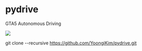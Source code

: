 # pydrive
GTA5 Autonomous Driving

![](animation.gif)

git clone --recursive https://github.com/YoongiKim/pydrive.git
